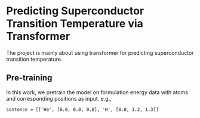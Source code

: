 # Predicting Superconductor Transition Temperature via Transformer
The project is mainly about using transformer for predicting superconductor transition temperature.


## Pre-training
In this work, we pretrain the model on formulation energy data with atoms and corresponding positions as input.
e.g.,
```
sentence = [['He', [0.0, 0.0, 0.0], 'H', [0.0, 1.2, 1.3]]
```
